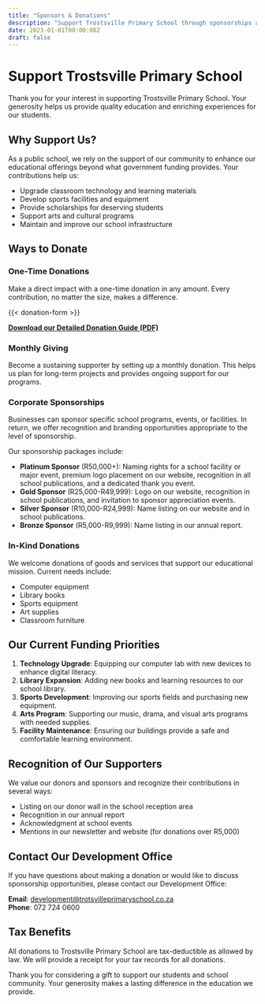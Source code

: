 ```yaml
---
title: "Sponsors & Donations"
description: "Support Trostsville Primary School through sponsorships and donations. Learn about our funding needs and how your contribution can make a difference."
date: 2023-01-01T00:00:00Z
draft: false
---
```


# Support Trostsville Primary School

Thank you for your interest in supporting Trostsville Primary School. Your generosity helps us provide quality education and enriching experiences for our students.

## Why Support Us?

As a public school, we rely on the support of our community to enhance our educational offerings beyond what government funding provides. Your contributions help us:

- Upgrade classroom technology and learning materials
- Develop sports facilities and equipment
- Provide scholarships for deserving students
- Support arts and cultural programs
- Maintain and improve our school infrastructure

## Ways to Donate

### One-Time Donations

Make a direct impact with a one-time donation in any amount. Every contribution, no matter the size, makes a difference.

{{< donation-form >}}

**[Download our Detailed Donation Guide (PDF)](/documents/donation_guide.html)**

### Monthly Giving

Become a sustaining supporter by setting up a monthly donation. This helps us plan for long-term projects and provides ongoing support for our programs.

### Corporate Sponsorships

Businesses can sponsor specific school programs, events, or facilities. In return, we offer recognition and branding opportunities appropriate to the level of sponsorship.

Our sponsorship packages include:

- **Platinum Sponsor** (R50,000+): Naming rights for a school facility or major event, premium logo placement on our website, recognition in all school publications, and a dedicated thank you event.
- **Gold Sponsor** (R25,000-R49,999): Logo on our website, recognition in school publications, and invitation to sponsor appreciation events.
- **Silver Sponsor** (R10,000-R24,999): Name listing on our website and in school publications.
- **Bronze Sponsor** (R5,000-R9,999): Name listing in our annual report.

### In-Kind Donations

We welcome donations of goods and services that support our educational mission. Current needs include:
- Computer equipment
- Library books
- Sports equipment
- Art supplies
- Classroom furniture

## Our Current Funding Priorities

1. **Technology Upgrade**: Equipping our computer lab with new devices to enhance digital literacy.
2. **Library Expansion**: Adding new books and learning resources to our school library.
3. **Sports Development**: Improving our sports fields and purchasing new equipment.
4. **Arts Program**: Supporting our music, drama, and visual arts programs with needed supplies.
5. **Facility Maintenance**: Ensuring our buildings provide a safe and comfortable learning environment.

## Recognition of Our Supporters

We value our donors and sponsors and recognize their contributions in several ways:
- Listing on our donor wall in the school reception area
- Recognition in our annual report
- Acknowledgment at school events
- Mentions in our newsletter and website (for donations over R5,000)

## Contact Our Development Office

If you have questions about making a donation or would like to discuss sponsorship opportunities, please contact our Development Office:

**Email**: development@trotsvilleprimaryschool.co.za  
**Phone**: 072 724 0600

## Tax Benefits

All donations to Trostsville Primary School are tax-deductible as allowed by law. We will provide a receipt for your tax records for all donations.

Thank you for considering a gift to support our students and school community. Your generosity makes a lasting difference in the education we provide.
